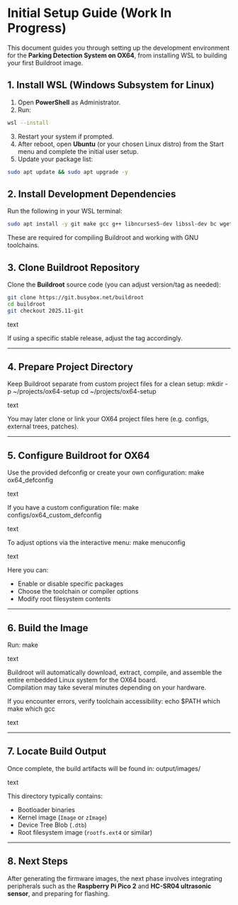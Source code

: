 # Initial Setup Guide (Work In Progress)

This document guides you through setting up the development environment for the **Parking Detection System on OX64**, from installing WSL to building your first Buildroot image.

## 1. Install WSL (Windows Subsystem for Linux)

1. Open **PowerShell** as Administrator.  
2. Run:
```bash
wsl --install
```
3. Restart your system if prompted.  
4. After reboot, open **Ubuntu** (or your chosen Linux distro) from the Start menu and complete the initial user setup.  
5. Update your package list:
```bash
sudo apt update && sudo apt upgrade -y
```

## 2. Install Development Dependencies

Run the following in your WSL terminal:
```bash
sudo apt install -y git make gcc g++ libncurses5-dev libssl-dev bc wget unzip rsync cpio python3
```

These are required for compiling Buildroot and working with GNU toolchains.

## 3. Clone Buildroot Repository

Clone the **Buildroot** source code (you can adjust version/tag as needed):
```bash
git clone https://git.busybox.net/buildroot
cd buildroot
git checkout 2025.11-git
```
text

If using a specific stable release, adjust the tag accordingly.

---

## 4. Prepare Project Directory

Keep Buildroot separate from custom project files for a clean setup:
mkdir -p ~/projects/ox64-setup
cd ~/projects/ox64-setup

text

You may later clone or link your OX64 project files here (e.g. configs, external trees, patches).

---

## 5. Configure Buildroot for OX64

Use the provided defconfig or create your own configuration:
make ox64_defconfig

text

If you have a custom configuration file:
make configs/ox64_custom_defconfig

text

To adjust options via the interactive menu:
make menuconfig

text

Here you can:
- Enable or disable specific packages  
- Choose the toolchain or compiler options  
- Modify root filesystem contents  

---

## 6. Build the Image

Run:
make

text

Buildroot will automatically download, extract, compile, and assemble the entire embedded Linux system for the OX64 board.  
Compilation may take several minutes depending on your hardware.

If you encounter errors, verify toolchain accessibility:
echo $PATH
which make
which gcc

text

---

## 7. Locate Build Output

Once complete, the build artifacts will be found in:
output/images/

text

This directory typically contains:
- Bootloader binaries  
- Kernel image (`Image` or `zImage`)  
- Device Tree Blob (`.dtb`)  
- Root filesystem image (`rootfs.ext4` or similar)  

---

## 8. Next Steps

After generating the firmware images, the next phase involves integrating peripherals such as the **Raspberry Pi Pico 2** and **HC-SR04 ultrasonic sensor**, and preparing for flashing.
